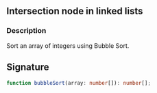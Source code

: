 ## Intersection node in linked lists

### Description

Sort an array of integers using Bubble Sort.

## Signature

```typescript
function bubbleSort(array: number[]): number[];
```
